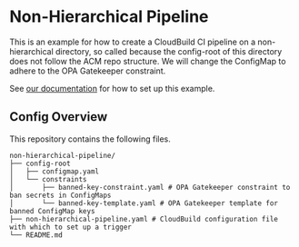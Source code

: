 # Non-Hierarchical Pipeline

This is an example for how to create a CloudBuild CI pipeline on a non-hierarchical directory, so called because the config-root of this directory does not follow the ACM repo structure.
We will change the ConfigMap to adhere to the OPA Gatekeeper constraint.

See [our documentation](https://cloud.google.com/anthos-config-management/docs/how-to/validating-configs) for how to set up this example.

## Config Overview

This repository contains the following files.

```console
non-hierarchical-pipeline/
├── config-root
│   ├── configmap.yaml
│   └── constraints
│       ├── banned-key-constraint.yaml # OPA Gatekeeper constraint to ban secrets in ConfigMaps
│       └── banned-key-template.yaml # OPA Gatekeeper template for banned ConfigMap keys
├── non-hierarchical-pipeline.yaml # CloudBuild configuration file with which to set up a trigger
└── README.md
```

